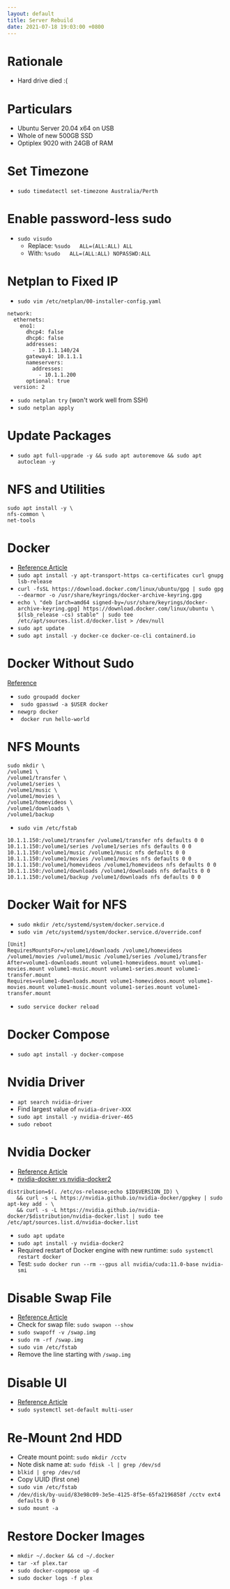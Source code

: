 ```yaml
---
layout: default
title: Server Rebuild
date: 2021-07-18 19:03:00 +0800
---
```


# Rationale
- Hard drive died :(

# Particulars
- Ubuntu Server 20.04 x64 on USB
- Whole of new 500GB SSD
- Optiplex 9020 with 24GB of RAM

# Set Timezone
- `sudo timedatectl set-timezone Australia/Perth`

# Enable password-less sudo
- `sudo visudo`
  - Replace: `%sudo   ALL=(ALL:ALL) ALL`
  - With: `%sudo   ALL=(ALL:ALL) NOPASSWD:ALL`

# Netplan to Fixed IP
- `sudo vim /etc/netplan/00-installer-config.yaml`
```
network:
  ethernets:
    eno1:
      dhcp4: false
      dhcp6: false
      addresses:
        - 10.1.1.140/24
      gateway4: 10.1.1.1
      nameservers:
        addresses:
          - 10.1.1.200
      optional: true
  version: 2
```
- `sudo netplan try` (won't work well from SSH)
- `sudo netplan apply`

# Update Packages
- `sudo apt full-upgrade -y && sudo apt autoremove && sudo apt autoclean -y`

# NFS and Utilities
```
sudo apt install -y \
nfs-common \
net-tools
```

# Docker
- [Reference Article](https://docs.docker.com/engine/install/ubuntu/#install-using-the-repository)
- `sudo apt install -y apt-transport-https ca-certificates curl gnupg lsb-release`
- `curl -fsSL https://download.docker.com/linux/ubuntu/gpg | sudo gpg --dearmor -o /usr/share/keyrings/docker-archive-keyring.gpg`
- `echo \
  "deb [arch=amd64 signed-by=/usr/share/keyrings/docker-archive-keyring.gpg] https://download.docker.com/linux/ubuntu \
  $(lsb_release -cs) stable" | sudo tee /etc/apt/sources.list.d/docker.list > /dev/null`
- `sudo apt update`
- `sudo apt install -y docker-ce docker-ce-cli containerd.io`

# Docker Without Sudo
[Reference](https://askubuntu.com/a/477554)
- `sudo groupadd docker`
- ` sudo gpasswd -a $USER docker`
- `newgrp docker`
- ` docker run hello-world`

# NFS Mounts
```
sudo mkdir \
/volume1 \
/volume1/transfer \
/volume1/series \
/volume1/music \
/volume1/movies \
/volume1/homevideos \
/volume1/downloads \
/volume1/backup
```
- `sudo vim /etc/fstab`
```
10.1.1.150:/volume1/transfer /volume1/transfer nfs defaults 0 0
10.1.1.150:/volume1/series /volume1/series nfs defaults 0 0
10.1.1.150:/volume1/music /volume1/music nfs defaults 0 0
10.1.1.150:/volume1/movies /volume1/movies nfs defaults 0 0
10.1.1.150:/volume1/homevideos /volume1/homevideos nfs defaults 0 0
10.1.1.150:/volume1/downloads /volume1/downloads nfs defaults 0 0
10.1.1.150:/volume1/backup /volume1/downloads nfs defaults 0 0
```

# Docker Wait for NFS
- `sudo mkdir /etc/systemd/system/docker.service.d`
- `sudo vim /etc/systemd/system/docker.service.d/override.conf`
```
[Unit]
RequiresMountsFor=/volume1/downloads /volume1/homevideos /volume1/movies /volume1/music /volume1/series /volume1/transfer
After=volume1-downloads.mount volume1-homevideos.mount volume1-movies.mount volume1-music.mount volume1-series.mount volume1-transfer.mount
Requires=volume1-downloads.mount volume1-homevideos.mount volume1-movies.mount volume1-music.mount volume1-series.mount volume1-transfer.mount
```
- `sudo service docker reload`

# Docker Compose
- `sudo apt install -y docker-compose`

# Nvidia Driver
- `apt search nvidia-driver`
- Find largest value of `nvidia-driver-XXX`
- `sudo apt install -y nvidia-driver-465`
- `sudo reboot`

# Nvidia Docker
- [Reference Article](https://docs.nvidia.com/datacenter/cloud-native/container-toolkit/install-guide.html#docker)
- [nvidia-docker vs nvidia-docker2](https://github.com/NVIDIA/nvidia-docker/issues/1268#issuecomment-632692949)
```
distribution=$(. /etc/os-release;echo $ID$VERSION_ID) \
   && curl -s -L https://nvidia.github.io/nvidia-docker/gpgkey | sudo apt-key add - \
   && curl -s -L https://nvidia.github.io/nvidia-docker/$distribution/nvidia-docker.list | sudo tee /etc/apt/sources.list.d/nvidia-docker.list
```
- `sudo apt update`
- `sudo apt install -y nvidia-docker2`
- Required restart of Docker engine with new runtime: `sudo systemctl restart docker`
- Test: `sudo docker run --rm --gpus all nvidia/cuda:11.0-base nvidia-smi`

# Disable Swap File
- [Reference Article](https://www.tecmint.com/add-swap-space-on-ubuntu/)
- Check for swap file: `sudo swapon --show`
- `sudo swapoff -v /swap.img`
- `sudo rm -rf /swap.img`
- `sudo vim /etc/fstab`
- Remove the line starting with `/swap.img`

# Disable UI
- [Reference Article](https://linuxconfig.org/how-to-disable-enable-gui-on-boot-in-ubuntu-20-04-focal-fossa-linux-desktop)
- `sudo systemctl set-default multi-user`

# Re-Mount 2nd HDD
- Create mount point: `sudo mkdir /cctv`
- Note disk name at: `sudo fdisk -l | grep /dev/sd`
- `blkid | grep /dev/sd`
- Copy UUID (first one)
- `sudo vim /etc/fstab`
- `/dev/disk/by-uuid/83e98c09-3e5e-4125-8f5e-65fa2196858f /cctv ext4 defaults 0 0`
- `sudo mount -a`

# Restore Docker Images
- `mkdir ~/.docker && cd ~/.docker`
- `tar -xf plex.tar`
- `sudo docker-copmpose up -d`
- `sudo docker logs -f plex`
